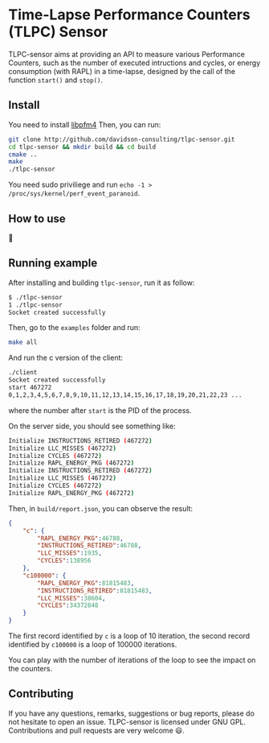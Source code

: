 # Time-Lapse Performance Counters (TLPC) Sensor

TLPC-sensor aims at providing an API to measure various Performance Counters, such as the number of executed intructions and cycles, or energy consumption (with RAPL) in a time-lapse, designed by the call of the function `start()` and `stop()`.

## Install

You need to install [libpfm4](https://github.com/gfieni/libpfm4)
Then, you can run:
```sh
git clone http://github.com/davidson-consulting/tlpc-sensor.git
cd tlpc-sensor && mkdir build && cd build
cmake ..
make
./tlpc-sensor
```

You need sudo priviliege and run `echo -1 > /proc/sys/kernel/perf_event_paranoid`.

## How to use

:construction:

## Running example

After installing and building `tlpc-sensor`, run it as follow:

```sh
$ ./tlpc-sensor
1 ./tlpc-sensor
Socket created successfully
```

Then, go to the `examples` folder and run:

```sh
make all
```

And run the c version of the client:
```sh
./client
Socket created successfully
start 467272 
0,1,2,3,4,5,6,7,8,9,10,11,12,13,14,15,16,17,18,19,20,21,22,23 ...
```

where the number after `start` is the PID of the process.

On the server side, you should see something like:

```sh
Initialize INSTRUCTIONS_RETIRED (467272)
Initialize LLC_MISSES (467272)
Initialize CYCLES (467272)
Initialize RAPL_ENERGY_PKG (467272)
Initialize INSTRUCTIONS_RETIRED (467272)
Initialize LLC_MISSES (467272)
Initialize CYCLES (467272)
Initialize RAPL_ENERGY_PKG (467272)
```

Then, in `build/report.json`, you can observe the result:

```json
{
	"c": {
		"RAPL_ENERGY_PKG":46788,
		"INSTRUCTIONS_RETIRED":46788,
		"LLC_MISSES":1935,
		"CYCLES":138956
	},
	"c100000": {
		"RAPL_ENERGY_PKG":81815483,
		"INSTRUCTIONS_RETIRED":81815483,
		"LLC_MISSES":38604,
		"CYCLES":34372848
	}
}
```

The first record identified by `c` is a loop of 10 iteration, the second record identified by `c100000` is a loop of 100000 iterations.

You can play with the number of iterations of the loop to see the impact on the counters.

## Contributing

If you have any questions, remarks, suggestions or bug reports, please do not hesitate to open an issue.
TLPC-sensor is licensed under GNU GPL.
Contributions and pull requests are very welcome :smiley:.
